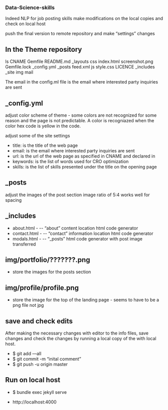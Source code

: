 ### Data-Science-skills
Indeed NLP for job posting skills
make modifications on the local copies and check on local host

push the final version to remote repository and make “settings” changes

## In the Theme repository
ls
CNAME  Gemfile	README.md 	_layouts	css		   index.html	screenshot.png
Gemfile.lock	 _config.yml	_posts		feed.xml js		     style.css
LICENCE		    _includes	   _site		  img		   mail

The email in the config.ml file is the email where interested party inquiries are sent 

## _config.yml
adjust color scheme of theme - some colors are not recognized for some reason and the page is not predictable. A color is recogniazed when the color hex code is yellow in the code.

adjust some of the site settings
-	title:      is the title of the web page
-	email:      is the email where interested party inquiries are sent
-	url:        is the url of the web page as specified in CNAME and declared in 
-	keywords:   is the list of words used for CRO optimization
-	skills:     is the list of skills presented under the title on the opening page
	
## _posts
adjust the images of the post section
	image ratio of 5:4 works well for spacing

## _includes   
- about.html - 
-- “about” content location html code generator
- contact.html -
-- “contact” information location html code generator
- modals.html - 
-- “_posts” html code generator with post image transferred


## img/portfolio/???????.png 
- store the images for the posts section

## img/profile/profile.png
- store the image for the top of the landing page - seems to have to be a png file not jpg

## save and check edits
After making the necessary changes with editor to the info files, save changes and check the changes by running a local copy of the with local host.
- $ git add —all
- $ git commit -m “inital comment”
- $ git push -u origin master

## Run on local host
- $ bundle exec jekyll serve

- http://localhost:4000


